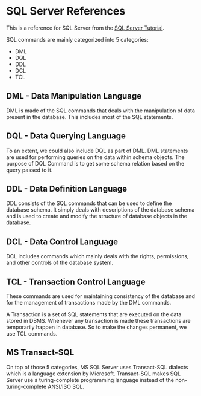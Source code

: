 # SQL Server References

This is a reference for SQL Server from the [SQL Server Tutorial](https://www.sqlservertutorial.net/).

SQL commands are mainly categorized into 5 categories:

- DML
- DQL
- DDL
- DCL
- TCL

## DML - Data Manipulation Language

DML is made of the SQL commands that deals with the manipulation of data present in the database. This includes most of the SQL statements.

## DQL - Data Querying Language

To an extent, we could also include DQL as part of DML. DML statements are used for performing queries on the data within schema objects. The purpose of DQL Command is to get some schema relation based on the query passed to it.

## DDL - Data Definition Language

DDL consists of the SQL commands that can be used to define the database schema. It simply deals with descriptions of the database schema and is used to create and modify the structure of database objects in the database.

## DCL - Data Control Language

DCL includes commands which mainly deals with the rights, permissions, and other controls of the database system.

## TCL - Transaction Control Language

These commands are used for maintaining consistency of the database and for the management of transactions made by the DML commands.

A Transaction is a set of SQL statements that are executed on the data stored in DBMS. Whenever any transaction is made these transactions are temporarily happen in database. So to make the changes permanent, we use TCL commands.

## MS Transact-SQL

On top of those 5 categories, MS SQL Server uses Transact-SQL dialects which is a language extension by Microsoft. Transact-SQL makes SQL Server use a turing-complete programming language instead of the non-turing-complete ANSI/ISO SQL.
